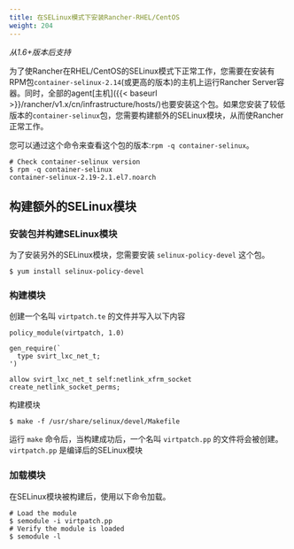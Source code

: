 ```yaml
---
title: 在SELinux模式下安装Rancher-RHEL/CentOS
weight: 204
---
```


_从1.6+版本后支持_

为了使Rancher在RHEL/CentOS的SELinux模式下正常工作，您需要在安装有RPM包`container-selinux-2.14`(或更高的版本)的主机上运行Rancher Server容器。同时，全部的agent[主机]({{< baseurl >}}/rancher/v1.x/cn/infrastructure/hosts/)也要安装这个包。如果您安装了较低版本的`container-selinux`包，您需要构建额外的SELinux模块，从而使Rancher正常工作。

您可以通过这个命令来查看这个包的版本:`rpm -q container-selinux`。

```
# Check container-selinux version
$ rpm -q container-selinux
container-selinux-2.19-2.1.el7.noarch
```

## 构建额外的SELinux模块

### 安装包并构建SELinux模块

为了安装另外的SELinux模块，您需要安装 `selinux-policy-devel` 这个包。

```
$ yum install selinux-policy-devel
```

### 构建模块

创建一个名叫 `virtpatch.te` 的文件并写入以下内容

```
policy_module(virtpatch, 1.0)

gen_require(`
  type svirt_lxc_net_t;
')

allow svirt_lxc_net_t self:netlink_xfrm_socket create_netlink_socket_perms;
```

构建模块

```
$ make -f /usr/share/selinux/devel/Makefile
```

运行 `make` 命令后，当构建成功后，一个名叫 `virtpatch.pp` 的文件将会被创建。`virtpatch.pp` 是编译后的SELinux模块

### 加载模块

在SELinux模块被构建后，使用以下命令加载。

```
# Load the module
$ semodule -i virtpatch.pp
# Verify the module is loaded
$ semodule -l
```
